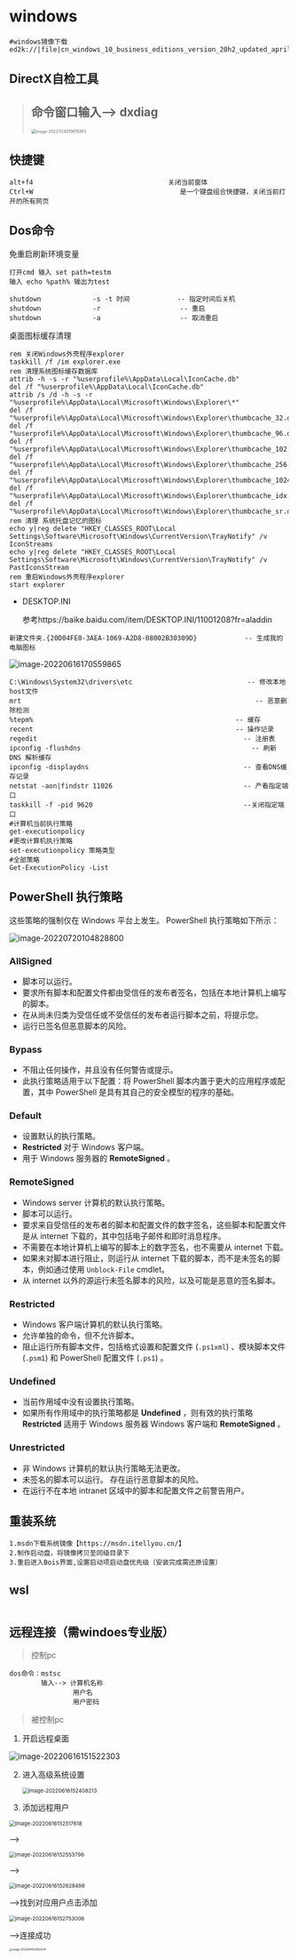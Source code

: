 # windows



```shell
#windows镜像下载
ed2k://|file|cn_windows_10_business_editions_version_20h2_updated_april_2021_x64_dvd_0a0fc490.iso|6165831680|9B4B918A840F845A43DD476FCEC3E421|/
```





## DirectX自检工具

>## 命令窗口输入--> dxdiag
>
><img src="https://mapstore-1307680469.cos.ap-chongqing.myqcloud.com/img/202211240106476.png" alt="image-20221124010615383" style="zoom: 50%;" />







## 快捷键

```
alt+f4									关闭当前窗体
Ctrl+W                                     是一个键盘组合快捷键，关闭当前打开的所有网页
```

## Dos命令

免重启刷新环境变量

```shell
打开cmd 输入 set path=testm
输入 echo %path% 输出为test
```



```
shutdown             -s -t 时间            -- 指定时间后关机
shutdown             -r                    -- 重启
shutdown             -a                    -- 取消重启
```

桌面图标缓存清理

```shell
rem 关闭Windows外壳程序explorer
taskkill /f /im explorer.exe
rem 清理系统图标缓存数据库
attrib -h -s -r "%userprofile%\AppData\Local\IconCache.db"
del /f "%userprofile%\AppData\Local\IconCache.db"
attrib /s /d -h -s -r "%userprofile%\AppData\Local\Microsoft\Windows\Explorer\*"
del /f "%userprofile%\AppData\Local\Microsoft\Windows\Explorer\thumbcache_32.db"
del /f "%userprofile%\AppData\Local\Microsoft\Windows\Explorer\thumbcache_96.db"
del /f "%userprofile%\AppData\Local\Microsoft\Windows\Explorer\thumbcache_102.db"
del /f "%userprofile%\AppData\Local\Microsoft\Windows\Explorer\thumbcache_256.db"
del /f "%userprofile%\AppData\Local\Microsoft\Windows\Explorer\thumbcache_1024.db"
del /f "%userprofile%\AppData\Local\Microsoft\Windows\Explorer\thumbcache_idx.db"
del /f "%userprofile%\AppData\Local\Microsoft\Windows\Explorer\thumbcache_sr.db"
rem 清理 系统托盘记忆的图标
echo y|reg delete "HKEY_CLASSES_ROOT\Local Settings\Software\Microsoft\Windows\CurrentVersion\TrayNotify" /v IconStreams
echo y|reg delete "HKEY_CLASSES_ROOT\Local Settings\Software\Microsoft\Windows\CurrentVersion\TrayNotify" /v PastIconsStream
rem 重启Windows外壳程序explorer
start explorer
```

- DESKTOP.INI

  参考https://baike.baidu.com/item/DESKTOP.INI/11001208?fr=aladdin

```
新建文件夹.{20D04FE0-3AEA-1069-A2D8-08002B30309D}			-- 生成我的电脑图标
```

![image-20220616170559865](https://mapstore-1307680469.cos.ap-chongqing.myqcloud.com/img/202206161705934.png)

```shell
C:\Windows\System32\drivers\etc							    -- 修改本地host文件
mrt                                                           -- 恶意删除检测
%tepm%												     -- 缓存
recent												     -- 操作记录
regedit                          						   -- 注册表
ipconfig -flushdns                                           -- 刷新 DNS 解析缓存
ipconfig -displaydns							           -- 查看DNS缓存记录
netstat -aon|findstr 11026							       -- 产看指定端口 
taskkill -f -pid 9620 								       --关闭指定端口
#计算机当前执行策略
get-executionpolicy									       
#更改计算机执行策略
set-executionpolicy 策略类型
#全部策略
Get-ExecutionPolicy -List
```

## PowerShell 执行策略

这些策略的强制仅在 Windows 平台上发生。 PowerShell 执行策略如下所示：

![image-20220720104828800](https://mapstore-1307680469.cos.ap-chongqing.myqcloud.com/img/202207201048896.png)

### AllSigned

- 脚本可以运行。
- 要求所有脚本和配置文件都由受信任的发布者签名，包括在本地计算机上编写的脚本。
- 在从尚未归类为受信任或不受信任的发布者运行脚本之前，将提示您。
- 运行已签名但恶意脚本的风险。

### Bypass

- 不阻止任何操作，并且没有任何警告或提示。
- 此执行策略适用于以下配置：将 PowerShell 脚本内置于更大的应用程序或配置，其中 PowerShell 是具有其自己的安全模型的程序的基础。

### Default

- 设置默认的执行策略。
- **Restricted** 对于 Windows 客户端。
- 用于 Windows 服务器的 **RemoteSigned** 。

### RemoteSigned

- Windows server 计算机的默认执行策略。
- 脚本可以运行。
- 要求来自受信任的发布者的脚本和配置文件的数字签名，这些脚本和配置文件是从 internet 下载的，其中包括电子邮件和即时消息程序。
- 不需要在本地计算机上编写的脚本上的数字签名，也不需要从 internet 下载。
- 如果未对脚本进行阻止，则运行从 internet 下载的脚本，而不是未签名的脚本，例如通过使用 `Unblock-File` cmdlet。
- 从 internet 以外的源运行未签名脚本的风险，以及可能是恶意的签名脚本。

### Restricted

- Windows 客户端计算机的默认执行策略。
- 允许单独的命令，但不允许脚本。
- 阻止运行所有脚本文件，包括格式设置和配置文件 (`.ps1xml`) 、模块脚本文件 (`.psm1`) 和 PowerShell 配置文件 (`.ps1`) 。

### Undefined

- 当前作用域中没有设置执行策略。
- 如果所有作用域中的执行策略都是 **Undefined** ，则有效的执行策略 **Restricted** 适用于 Windows 服务器 Windows 客户端和 **RemoteSigned** 。

### Unrestricted

- 非 Windows 计算机的默认执行策略无法更改。
- 未签名的脚本可以运行。 存在运行恶意脚本的风险。
- 在运行不在本地 intranet 区域中的脚本和配置文件之前警告用户。

## 重装系统

```apl
1.msdn下载系统镜像【https://msdn.itellyou.cn/】
2.制作启动盘，将镜像拷贝至同级目录下
3.重启进入Bois界面,设置启动项启动盘优先级（安装完成需还原设置）
```

## wsl

```
```

## 远程连接（需windoes专业版）

>控制pc

```
dos命令：mstsc
		输入--> 计算机名称
				用户名
				用户密码

```

> 被控制pc

1. 开启远程桌面

![image-20220616151522303](https://mapstore-1307680469.cos.ap-chongqing.myqcloud.com/img/202206161515368.png)

2. 进入高级系统设置

   <img src="https://mapstore-1307680469.cos.ap-chongqing.myqcloud.com/img/202206161524268.png" alt="image-20220616152408213" style="zoom:67%;" />

3. 添加远程用户

<img src="https://mapstore-1307680469.cos.ap-chongqing.myqcloud.com/img/202206161525659.png" alt="image-20220616152517618" style="zoom:67%;" />

-->

<img src="https://mapstore-1307680469.cos.ap-chongqing.myqcloud.com/img/202206161525835.png" alt="image-20220616152553796" style="zoom:67%;" />

-->

<img src="https://mapstore-1307680469.cos.ap-chongqing.myqcloud.com/img/202206161526537.png" alt="image-20220616152628498" style="zoom:67%;" />

-->找到对应用户点击添加

<img src="https://mapstore-1307680469.cos.ap-chongqing.myqcloud.com/img/202206161527046.png" alt="image-20220616152753006" style="zoom:67%;" />

-->连接成功

<img src="https://mapstore-1307680469.cos.ap-chongqing.myqcloud.com/img/202206161529286.png" alt="image-20220616152922047" style="zoom: 33%;" />
